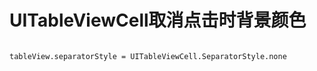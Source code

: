 # UITableViewCell取消点击时背景颜色

```

tableView.separatorStyle = UITableViewCell.SeparatorStyle.none

```